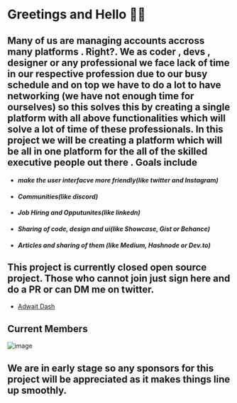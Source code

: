 # Greetings and Hello 👋👋
## Many of us  are managing accounts accross many platforms . Right?. We as coder , devs , designer or any professional we face lack of time in our respective profession due to our busy schedule and on top we have to do a lot to have networking (we have not enough time for ourselves) so this solves this by creating a single platform with all above functionalities which will solve a lot of time of these professionals. In this project we will be creating a platform which will be all in one platform for the all of the skilled executive people out there . Goals include
* #### *make the user interfacve more friendly(like twitter and Instagram)*
* #### *Communities(like discord)*
* #### *Job Hiring and Opputunites(like linkedn)*
* #### *Sharing of code, design and ui(like Showcase, Gist or Behance)*
* #### *Articles and sharing of them (like Medium, Hashnode or Dev.to)*


## This project is currently closed open source project. Those who cannot join just sign here and do a PR or can DM me on twitter.
* [Adwait Dash](https://twitter.com/epicadidash)
## Current Members
![image](https://user-images.githubusercontent.com/83776308/189698212-04189a51-a970-4cfe-a3cb-95e9d65005f5.png)


## We are in early stage so any sponsors for this project will be appreciated as it makes things line up smoothly.

